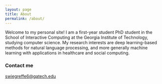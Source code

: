 ```yaml
---
layout: page
title: About
permalink: /about/
---
```


Welcome to my personal site! I am a first-year student PhD student in the School of Interactive Computing at the Georgia Institute of Technology, studying computer science. My research interests are deep learning-based methods for natural language processing, and more generally machine learning with applications in healthcare and social computing.

### Contact me

[swiegreffe6@gatech.edu](mailto:swiegreffe6@gatech.edu)
